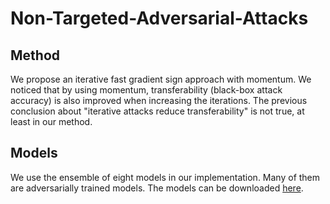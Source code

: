 # Non-Targeted-Adversarial-Attacks

## Method
We propose an iterative fast gradient sign approach with momentum. We noticed that by using momentum, transferability (black-box attack accuracy) is also improved when increasing the iterations. The previous conclusion about "iterative attacks reduce transferability" is not true, at least in our method.

## Models
We use the ensemble of eight models in our implementation. Many of them are adversarially trained models. The models can be downloaded [here](http://ml.cs.tsinghua.edu.cn/~yinpeng/nips17/nontargeted/models.zip).
